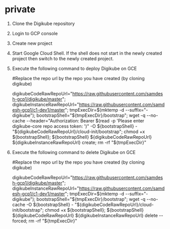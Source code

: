 # private

1. Clone the Digikube repository
2. Login to GCP console
3. Create new project
4. Start Google Cloud Shell.  If the shell does not start in the newly created project then switch to the newly created project.
5. Execute the following command to deploy Digikube on GCE
  
      #Replace the repo url by the repo you have created (by cloning digikube)
      
      digikubeCodeRawRepoUrl="https://raw.githubusercontent.com/samdesh-gcp1/digikube/master";
      digikubeInstanceRawRepoUrl="https://raw.githubusercontent.com/samdesh-gcp1/c1-dev1/master";
      tmpExecDir=$(mktemp -d --suffix="-digikube");
      bootstrapShell="${tmpExecDir}/bootstrap";
	  wget -q --no-cache --header="Authorization: Bearer  $(read -p 'Please enter digikube-core repo access token: ')" -O ${bootstrapShell} - "${digikubeCodeRawRepoUrl}/cloud-init/bootstrap";
      chmod +x ${bootstrapShell};
      ${bootstrapShell} ${digikubeCodeRawRepoUrl} ${digikubeInstanceRawRepoUrl} create;
      rm -rf "${tmpExecDir}"
  
  
6. Execute the following command to delete Digikube on GCE

      #Replace the repo url by the repo you have created (by cloning digikube)
      
      digikubeCodeRawRepoUrl="https://raw.githubusercontent.com/samdesh-gcp1/digikube/master";
      digikubeInstanceRawRepoUrl="https://raw.githubusercontent.com/samdesh-gcp1/c1-dev1/master";
      tmpExecDir=$(mktemp -d --suffix="-digikube");
      bootstrapShell="${tmpExecDir}/bootstrap";
      wget -q --no-cache -O ${bootstrapShell} - "${digikubeCodeRawRepoUrl}/cloud-init/bootstrap";
      chmod +x ${bootstrapShell};
      ${bootstrapShell} ${digikubeCodeRawRepoUrl} ${digikubeInstanceRawRepoUrl} delete --forced;
      rm -rf "${tmpExecDir}"
